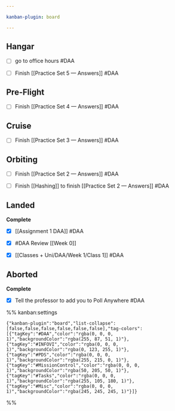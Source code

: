 ```yaml
---

kanban-plugin: board

---
```


## Hangar

- [ ] go to office hours #DAA
- [ ] Finish [[Practice Set 5 — Answers]] #DAA


## Pre-Flight

- [ ] Finish [[Practice Set 4 — Answers]] #DAA


## Cruise

- [ ] Finish [[Practice Set 3 — Answers]] #DAA


## Orbiting

- [ ] Finish [[Practice Set 2 — Answers]] #DAA
- [ ] Finish [[Hashing]] to finish [[Practice Set 2 — Answers]] #DAA


## Landed

**Complete**
- [x] [[Assignment 1 DAA]] #DAA
- [x] #DAA Review [[Week 0]]
- [x] [[Classes + Uni/DAA/Week 1/Class 1]] #DAA


## Aborted

**Complete**
- [x] Tell the professor to add you to Poll Anywhere #DAA




%% kanban:settings
```
{"kanban-plugin":"board","list-collapse":[false,false,false,false,false,false],"tag-colors":[{"tagKey":"#DAA","color":"rgba(0, 0, 0, 1)","backgroundColor":"rgba(255, 87, 51, 1)"},{"tagKey":"#INFOVI","color":"rgba(0, 0, 0, 1)","backgroundColor":"rgba(0, 123, 255, 1)"},{"tagKey":"#PDS","color":"rgba(0, 0, 0, 1)","backgroundColor":"rgba(255, 215, 0, 1)"},{"tagKey":"#MissionControl","color":"rgba(0, 0, 0, 1)","backgroundColor":"rgba(50, 205, 50, 1)"},{"tagKey":"#Tasks","color":"rgba(0, 0, 0, 1)","backgroundColor":"rgba(255, 105, 180, 1)"},{"tagKey":"#Misc","color":"rgba(0, 0, 0, 1)","backgroundColor":"rgba(245, 245, 245, 1)"}]}
```
%%